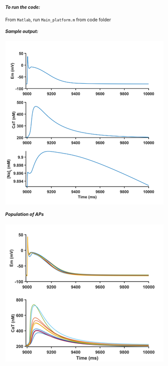 



##### To run the code:

From ```Matlab```, run ```Main_platform.m``` from code folder

##### Sample output:

![AP](AP_CaT_Na.png)

##### Population of APs

![AP_population](Population_Figure.png)